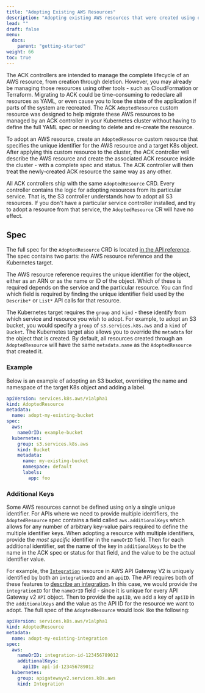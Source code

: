 ```yaml
---
title: "Adopting Existing AWS Resources"
description: "Adopting existing AWS resources that were created using other tools"
lead: ""
draft: false
menu:
  docs:
    parent: "getting-started"
weight: 66
toc: true
---
```


The ACK controllers are intended to manage the complete lifecycle of an AWS
resource, from creation through deletion. However, you may already be
managing those resources using other tools - such as CloudFormation or
Terraform. Migrating to ACK could be time-consuming to redeclare all resources
as YAML, or even cause you to lose the state of the application if parts of the
system are recreated. The ACK `AdoptedResource` custom resource was designed to
help migrate these AWS resources to be managed by an ACK controller in your Kubernetes
cluster without having to define the full YAML spec or needing to delete and
re-create the resource.

To adopt an AWS resource, create an `AdoptedResource` custom
resource that specifies the unique identifier for the AWS resource and a target
K8s object. After applying this custom resource to the cluster, the ACK
controller will describe the AWS resource and create the associated ACK resource
inside the cluster - with a complete spec and status. The ACK controller will
then treat the newly-created ACK resource the same way as any other.

All ACK controllers ship with the same `AdoptedResource` CRD. Every controller
contains the logic for adopting resources from its particular service. That is,
the S3 controller understands how to adopt all S3 resources. If you don't have a
particular service controller installed, and try to adopt a resource from that
service, the `AdoptedResource` CR will have no effect.

## Spec

The full spec for the `AdoptedResource` CRD is located [in the API
reference][api-ref]. The spec contains two parts: the AWS resource reference and
the Kubernetes target.

The AWS resource reference requires the unique identifier for the object, either
as an ARN or as the name or ID of the object. Which of these is required depends
on the service and the particular resource. You can find which field is required
by finding the unique identifier field used by the `Describe*` or `List*` API
calls for that resource.

The Kubernetes target requires the `group` and `kind` - these identify from
which service and resource you wish to adopt. For example, to adopt an S3
bucket, you would specify a `group` of `s3.services.k8s.aws` and a `kind` of
`Bucket`. The Kubernetes target also allows you to override the `metadata` for
the object that is created. By default, all resources created through an
`AdoptedResource` will have the same `metadata.name` as the `AdoptedResource`
that created it. 

[api-ref]: https://aws-controllers-k8s.github.io/community/reference/common/v1alpha1/adoptedresource/

### Example

Below is an example of adopting an S3 bucket, overriding the name and namespace
of the target K8s object and adding a label.

```yaml
apiVersion: services.k8s.aws/v1alpha1
kind: AdoptedResource
metadata:
  name: adopt-my-existing-bucket
spec:  
  aws:
    nameOrID: example-bucket
  kubernetes:
    group: s3.services.k8s.aws
    kind: Bucket
    metadata:
      name: my-existing-bucket
      namespace: default
      labels:
        app: foo
```

### Additional Keys

Some AWS resources cannot be defined using only a single unique identifier. For
APIs where we need to provide multiple identifiers, the `AdoptedResource` spec
contains a field called `aws.additionalKeys` which allows for any number of
arbitrary key-value pairs required to define the multiple identifier keys. When
adopting a resource with multiple identifiers, provide the *most specific*
identifier in the `nameOrID` field. Then for each additional identifier, set the
name of the key in `additionalKeys` to be the name in the ACK spec or status for
that field, and the value to be the actual identifier value.

For example, the [`Integration`][apigw-integration] resource in AWS API Gateway
V2 is uniquely identified by both an `integrationID` and an `apiID`. The API
requires both of these features to [describe an integration][integ-describe]. In
this case, we would provide the `integrationID` for the `nameOrID` field - since
it is unique for every API Gateway v2 `API` object. Then to provide the `apiID`,
we add a key of `apiID` in the `additionalKeys` and the value as the API ID for
the resource we want to adopt. The full spec of the `AdoptedResource` would look
like the following:

```yaml
apiVersion: services.k8s.aws/v1alpha1
kind: AdoptedResource
metadata:
  name: adopt-my-existing-integration
spec:  
  aws:
    nameOrID: integration-id-123456789012
    additionalKeys:
      apiID: api-id-123456789012
  kubernetes:
    group: apigatewayv2.services.k8s.aws
    kind: Integration
```

[apigw-integration]:
    https://aws-controllers-k8s.github.io/community/reference/apigatewayv2/v1alpha1/integration/#spec
[integ-describe]: https://docs.aws.amazon.com/sdk-for-go/api/service/apigatewayv2/#GetIntegrationInput